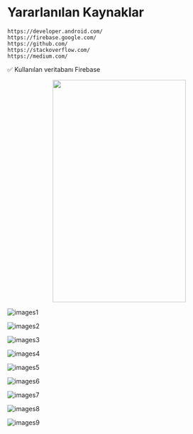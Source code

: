 # Yararlanılan Kaynaklar
```
https://developer.android.com/
https://firebase.google.com/
https://github.com/
https://stackoverflow.com/
https://medium.com/
```
✅ Kullanılan veritabanı Firebase

<p align="center">
  <img width="300" height="500" src="https://user-images.githubusercontent.com/36104238/117718063-46000b80-b1e4-11eb-9831-85b07d7014d3.gif">
</p>

![images1](https://user-images.githubusercontent.com/36104238/117733431-3be90780-b1fa-11eb-811f-a09897a2da24.png)

![images2](https://user-images.githubusercontent.com/36104238/117733442-40152500-b1fa-11eb-9d7b-157a0aec5dfe.png)

![images3](https://user-images.githubusercontent.com/36104238/117733451-44414280-b1fa-11eb-8988-472ca6d52599.png)

![images4](https://user-images.githubusercontent.com/36104238/117733463-47d4c980-b1fa-11eb-9942-a1040c99b2d7.png)

![images5](https://user-images.githubusercontent.com/36104238/117733479-4dcaaa80-b1fa-11eb-9245-d9ef052b8504.png)

![images6](https://user-images.githubusercontent.com/36104238/117733499-53c08b80-b1fa-11eb-9b1f-55a800c8d23d.png)

![images7](https://user-images.githubusercontent.com/36104238/117733506-58853f80-b1fa-11eb-9408-5afd2bd12f51.png)

![images8](https://user-images.githubusercontent.com/36104238/117733518-5c18c680-b1fa-11eb-9b52-edf18321d735.png)

![images9](https://user-images.githubusercontent.com/36104238/117733546-6b980f80-b1fa-11eb-9080-d01efda59450.png)
